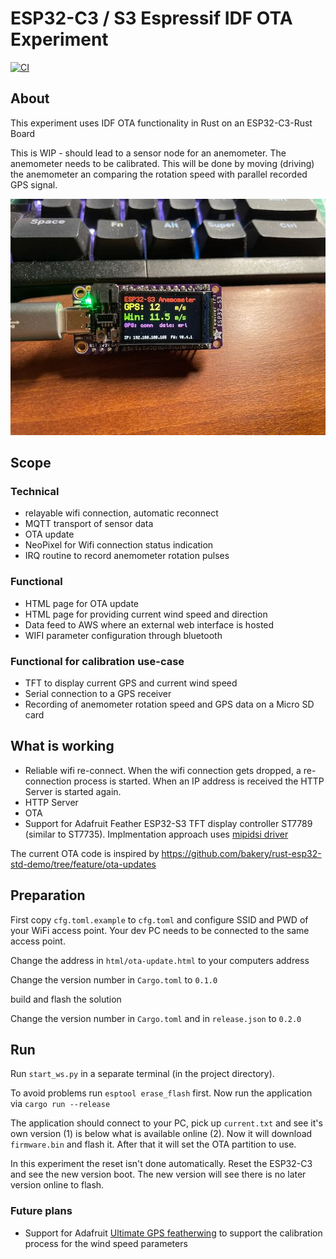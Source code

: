 # ESP32-C3 / S3 Espressif IDF OTA Experiment
[![CI](https://github.com/taunusflieger/anemometer/actions/workflows/ci.yml/badge.svg)](https://github.com/taunusflieger/anemometer/actions/workflows/ci.yml)

## About

This experiment uses IDF OTA functionality in Rust on an ESP32-C3-Rust Board

This is WIP - should lead to a sensor node for an anemometer. The anemometer needs to be calibrated. This will be done by moving (driving) the anemometer an comparing the rotation speed with parallel recorded GPS signal.

![Adafruit Feather ESP32-S3 TFT](assets/IMG_2074.jpeg)

## Scope
### Technical
- relayable wifi connection, automatic reconnect
- MQTT transport of sensor data
- OTA update
- NeoPixel for Wifi connection status indication
- IRQ routine to record anemometer rotation pulses

### Functional
- HTML page for OTA update
- HTML page for providing current wind speed and direction
- Data feed to AWS where an external web interface is hosted
- WIFI parameter configuration through bluetooth

### Functional for calibration use-case
- TFT to display current GPS and current wind speed
- Serial connection to a GPS receiver
- Recording of anemometer rotation speed and GPS data on a Micro SD card

## What is working
- Reliable wifi re-connect. When the wifi connection gets dropped, a re-connection process is started. When an IP address is received the HTTP Server is started again.
- HTTP Server
- OTA
- Support for Adafruit Feather ESP32-S3 TFT display controller ST7789 (similar to ST7735). Implmentation approach uses [mipidsi driver](https://github.com/almindor/mipidsi) 

The current OTA code is inspired by https://github.com/bakery/rust-esp32-std-demo/tree/feature/ota-updates




## Preparation

First copy `cfg.toml.example` to `cfg.toml` and configure SSID and PWD of your WiFi access point.
Your dev PC needs to be connected to the same access point.

Change the address in `html/ota-update.html` to your computers address

Change the version number in `Cargo.toml` to `0.1.0`

build and flash the solution

Change the version number in `Cargo.toml` and in `release.json` to `0.2.0`




## Run

Run `start_ws.py` in a separate terminal (in the project directory). 

To avoid problems run `esptool erase_flash` first. Now run the application via `cargo run --release`

The application should connect to your PC, pick up `current.txt` and see it's own version (1) is below what is available online (2).
Now it will download `firmware.bin` and flash it. After that it will set the OTA partition to use.

In this experiment the reset isn't done automatically. Reset the ESP32-C3 and see the new version boot.
The new version will see there is no later version online to flash.

### Future plans
* Support for Adafruit [Ultimate GPS featherwing](https://learn.adafruit.com/adafruit-ultimate-gps-featherwing) to support the calibration process for the wind speed parameters
